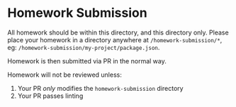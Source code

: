 # Homework Submission

All homework should be within this directory, and this directory only. Please place your homework in a directory anywhere at `/homework-submission/*`, eg: `/homework-submission/my-project/package.json`.

Homework is then submitted via PR in the normal way.

Homework will not be reviewed unless:

1. Your PR _only_ modifies the `homework-submission` directory
2. Your PR passes linting